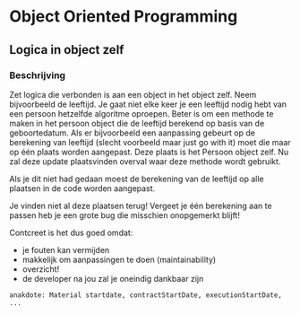 # Object Oriented Programming
## Logica in object zelf 
### Beschrijving 
Zet logica die verbonden is aan een object in het object zelf. 
Neem bijvoorbeeld de leeftijd. Je gaat niet elke keer je een leeftijd nodig hebt van een persoon 
hetzelfde algoritme oproepen. Beter is om een methode te maken in het persoon object die de leeftijd 
berekend op basis van de geboortedatum. 
Als er bijvoorbeeld een aanpassing gebeurt op de berekening van leeftijd (slecht voorbeeld maar just go with it) 
moet die maar op één plaats worden aangepast. Deze plaats is het Persoon object zelf. 
Nu zal deze update plaatsvinden overval waar deze methode wordt gebruikt. 

Als je dit niet had gedaan moest de berekening van de leeftijd op alle plaatsen in de code 
worden aangepast. 

Je vinden niet al deze plaatsen terug! Vergeet je één berekening aan te passen heb je een grote bug 
die misschien onopgemerkt blijft!

Contcreet is het dus goed omdat: 
- je fouten kan vermijden
- makkelijk om aanpassingen te doen (maintainability)
- overzicht!
- de developer na jou zal je oneindig dankbaar zijn 

```
anakdote: Material startdate, contractStartDate, executionStartDate, ...
```